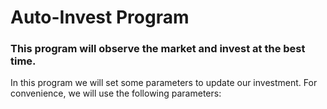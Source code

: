 # Auto-Invest Program
### This program will observe the market and invest at the best time.
In this program we will set some parameters to update our investment.
For convenience, we will use the following parameters:
```

```